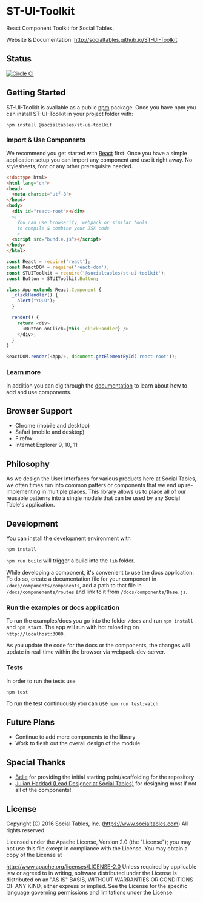 # ST-UI-Toolkit

React Component Toolkit for Social Tables.

Website & Documentation: http://socialtables.github.io/ST-UI-Toolkit

## Status

[![Circle CI](https://circleci.com/gh/socialtables/ST-UI-Toolkit/tree/master.svg?style=svg&circle-token=f6ba2e6c4db055963a0b4fd2ff2a79a378eb857c)](https://circleci.com/gh/socialtables/ST-UI-Toolkit/tree/master)

## Getting Started

ST-UI-Toolkit is available as a public [npm](http://npmjs.org) package. Once you have npm you can install ST-UI-Toolkit in your project folder with:

```
npm install @socialtables/st-ui-toolkit
```

### Import & Use Components

We recommend you get started with [React](https://facebook.github.io/react/) first. Once you have a simple application setup you can import any component and use it right away. No stylesheets, font or any other prerequisite needed.

```html
<!doctype html>
<html lang="en">
<head>
  <meta charset="utf-8">
</head>
<body>
  <div id="react-root"></div>
  <!--
    You can use browserify, webpack or similar tools
    to compile & combine your JSX code
  -->
  <script src="bundle.js"></script>
</body>
</html>
```

```javascript
const React = require('react');
const ReactDOM = require('react-dom');
const STUIToolkit = require('@socialtables/st-ui-toolkit');
const Button = STUIToolkit.Button;

class App extends React.Component {
  _clickHandler() {
    alert("YOLO");
  }

  render() {
    return <div>
      <Button onClick={this._clickHandler} />
    </div>;
  }
}

ReactDOM.render(<App/>, document.getElementById('react-root'));
```

### Learn more

In addition you can dig through the [documentation](http://socialtables.github.io/st-ui-toolkit) to learn about how to add and use components.

## Browser Support

- Chrome (mobile and desktop)
- Safari (mobile and desktop)
- Firefox
- Internet Explorer 9, 10, 11

## Philosophy

As we design the User Interfaces for various products here at Social Tables, we often times run into common patters or components that we end up re-implementing in multiple places. This library allows us to place all of our reusable patterns into a single module that can be used by any Social Table's application.

## Development

You can install the development environment with

```
npm install
```

`npm run build` will trigger a build into the `lib` folder.

While developing a component, it's convenient to use the docs application. To do so, create a documentation file for your component in `/docs/components/components`, add a path to that file in `/docs/componenents/routes` and link to it from `/docs/components/Base.js`.


### Run the examples or docs application

To run the examples/docs you go into the folder `/docs` and run `npm install` and `npm start`. The app will run with hot reloading on `http://localhost:3000`.

As you update the code for the docs or the components, the changes will update in real-time within the browser via webpack-dev-server.

### Tests

In order to run the tests use

```
npm test
```

To run the test continuously you can use `npm run test:watch`.

## Future Plans

- Continue to add more components to the library
- Work to flesh out the overall design of the module

## Special Thanks

- [Belle](https://github.com/nikgraf/belle) for providing the initial starting point/scaffolding for the repository
- [Julian Haddad (Lead Designer at Social Tables)](http://julianhaddad.com/) for designing most if not all of the components!

## License

Copyright (C) 2016 Social Tables, Inc. (https://www.socialtables.com) All rights reserved.

Licensed under the Apache License, Version 2.0 (the "License"); you may not use this file except in compliance with the License. You may obtain a copy of the License at

http://www.apache.org/licenses/LICENSE-2.0
Unless required by applicable law or agreed to in writing, software distributed under the License is distributed on an "AS IS" BASIS, WITHOUT WARRANTIES OR CONDITIONS OF ANY KIND, either express or implied. See the License for the specific language governing permissions and limitations under the License.
